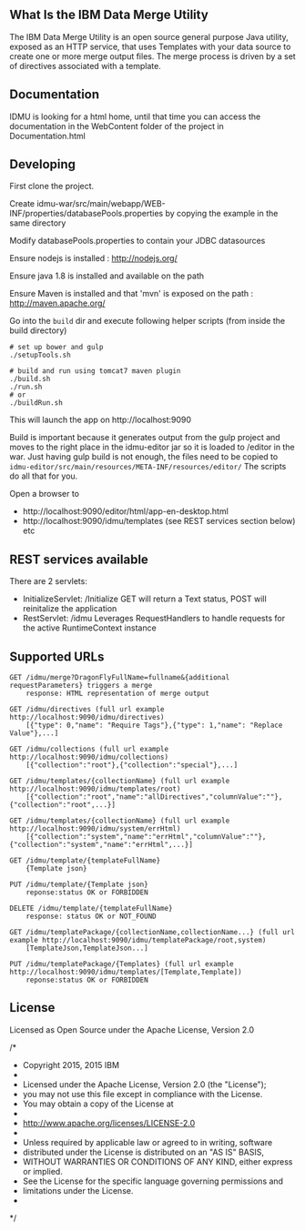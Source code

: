 ## What Is the IBM Data Merge Utility

The IBM Data Merge Utility is an open source general purpose Java utility, 
exposed as an HTTP service, that uses Templates with your data source to create 
one or more merge output files. The merge process is driven by a set of directives 
associated with a template. 

## Documentation

IDMU is looking for a html home, until that time you can access the documentation
in the WebContent folder of the project in Documentation.html

## Developing
First clone the project.

Create idmu-war/src/main/webapp/WEB-INF/properties/databasePools.properties by copying the example in the same directory

Modify databasePools.properties to contain your JDBC datasources

Ensure nodejs is installed : http://nodejs.org/

Ensure java 1.8 is installed and available on the path

Ensure Maven is installed and that 'mvn' is exposed on the path : http://maven.apache.org/

Go into the `build` dir and execute following helper scripts (from inside the build directory)

    # set up bower and gulp
    ./setupTools.sh

    # build and run using tomcat7 maven plugin
    ./build.sh
    ./run.sh
    # or
    ./buildRun.sh

This will launch the app on http://localhost:9090

Build is important because it generates output from the gulp project and moves to the right place in the idmu-editor jar so it is loaded to /editor in the war.
Just having gulp build is not enough, the files need to be copied to `idmu-editor/src/main/resources/META-INF/resources/editor/`
The scripts do all that for you.

Open a browser to
- http://localhost:9090/editor/html/app-en-desktop.html
- http://localhost:9090/idmu/templates (see REST services section below)
etc



## REST services available
There are 2 servlets:
- InitializeServlet: /Initialize
  GET will return a Text status, POST will reinitalize the application
- RestServlet: /idmu
  Leverages RequestHandlers to handle requests for the active RuntimeContext instance

## Supported URLs
    GET /idmu/merge?DragonFlyFullName=fullname&{additional requestParameters} triggers a merge
    	response: HTML representation of merge output

    GET /idmu/directives (full url example http://localhost:9090/idmu/directives)
    	[{"type": 0,"name": "Require Tags"},{"type": 1,"name": "Replace Value"},...]
  
    GET /idmu/collections (full url example http://localhost:9090/idmu/collections)
    	[{"collection":"root"},{"collection":"special"},...]
    
    GET /idmu/templates/{collectionName} (full url example http://localhost:9090/idmu/templates/root)
        [{"collection":"root","name":"allDirectives","columnValue":""},{"collection":"root",...}]

    GET /idmu/templates/{collectionName} (full url example http://localhost:9090/idmu/system/errHtml)
        [{"collection":"system","name":"errHtml","columnValue":""},{"collection":"system","name":"errHtml",...}]

    GET /idmu/template/{templateFullName}
	    {Template json}

    PUT /idmu/template/{Template json}
    	reponse:status OK or FORBIDDEN

    DELETE /idmu/template/{templateFullName} 
    	response: status OK or NOT_FOUND

    GET /idmu/templatePackage/{collectionName,collectionName...} (full url example http://localhost:9090/idmu/templatePackage/root,system)
        [TemplateJson,TemplateJson...]

    PUT /idmu/templatePackage/{Templates} (full url example http://localhost:9090/idmu/templates/[Template,Template])
    	reponse:status OK or FORBIDDEN

## License

Licensed as Open Source under the Apache License, Version 2.0

/*
 * Copyright 2015, 2015 IBM
 * 
 * Licensed under the Apache License, Version 2.0 (the "License");
 * you may not use this file except in compliance with the License.
 * You may obtain a copy of the License at
 * 
 * http://www.apache.org/licenses/LICENSE-2.0
 * 
 * Unless required by applicable law or agreed to in writing, software
 * distributed under the License is distributed on an "AS IS" BASIS,
 * WITHOUT WARRANTIES OR CONDITIONS OF ANY KIND, either express or implied.
 * See the License for the specific language governing permissions and
 * limitations under the License.
 *
 */
